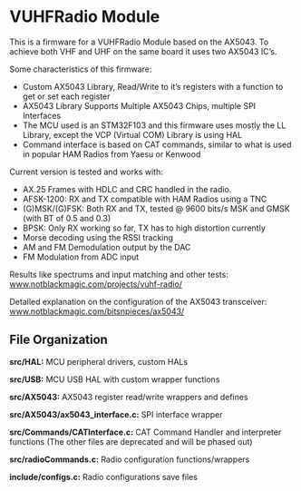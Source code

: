 # VUHFRadio Module

This is a firmware for a VUHFRadio Module based on the AX5043.
To achieve both VHF and UHF on the same board it uses two AX5043 IC’s. 

Some characteristics of this firmware:
-	Custom AX5043 Library, Read/Write to it’s registers with a function to get or set each register
-	AX5043 Library Supports Multiple AX5043 Chips, multiple SPI Interfaces
-	The MCU used is an STM32F103 and this firmware uses mostly the LL Library, except the VCP (Virtual COM) Library is using HAL
-	Command interface is based on CAT commands, similar to what is used in popular HAM Radios from Yaesu or Kenwood

Current version is tested and works with:
- AX.25 Frames with HDLC and CRC handled in the radio.
- AFSK-1200: RX and TX compatible with HAM Radios using a TNC
- (G)MSK/(G)FSK: Both RX and TX, tested @ 9600 bits/s MSK and GMSK (with BT of 0.5 and 0.3)
- BPSK: Only RX working so far, TX has to high distortion currently
- Morse decoding using the RSSI tracking
- AM and FM Demodulation output by the DAC
- FM Modulation from ADC input

Results like spectrums and input matching and other tests: www.notblackmagic.com/projects/vuhf-radio/

Detailed explanation on the configuration of the AX5043 transceiver: www.notblackmagic.com/bitsnpieces/ax5043/

## File Organization

**src/HAL:** MCU peripheral drivers, custom HALs

**src/USB:** MCU USB HAL with custom wrapper functions

**src/AX5043:** AX5043 register read/write wrappers and defines

**src/AX5043/ax5043_interface.c:** SPI interface wrapper

**src/Commands/CATInterface.c:** CAT Command Handler and interpreter functions (The other files are deprecated and will be phased out)

**src/radioCommands.c:** Radio configuration functions/wrappers

**include/configs.c:** Radio configurations save files
